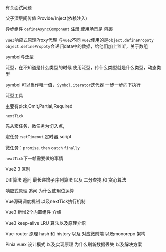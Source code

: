 有关面试问题

父子深层间传值 Provide/Inject(依赖注入)

异步组件 `defineAsyncComponent` 注册,使用场景是<Suspense></Suspense> 包裹

`vue3`响应式原理Proxy代理 与`vue2`不同 `vue2`使用的是`object.definePropoty`  `object.definePropoty`会递归data中的数据，给他们加上监听，关于数组

symbol与泛型

泛型，在不知道是什么类型的时候 使用泛型，传什么类型就是什么类型，动态类型

symbol 可以当作唯一值，`Symbol.iterator`迭代器 一步一步向下执行

泛型工具

主要有pick,Omit,Partial,Required

`nextTick`

先从宏任务，微任务为切入点,

宏任务 :`setTimeout`,定时器,script

微任务：`promise.then` `catch`  `finally`

`nextTick`下一帧需要做的事情

Vue2 3 区别

Diff算法 追问 最长递增子序列算法 以及 二分查找 和 贪心算法

响应式原理 追问 为什么使用位运算

Vue源码调度机制 以及nextTick执行机制

Vue3 新增2个内置组件 介绍

Vue3 keep-alive LRU 算法以及原理介绍

Vue-router 原理 hash 和 history 以及 对应微前端 以及monorepo 架构

Pinia vuex 设计模式 以及实现原理 为什么刷新数据丢失 以及解决方案